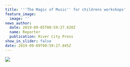```yaml
---
title: '''The Magic of Music'' for childrens workshops'
feature_image:
  image: ''
news_author:
  date: 2019-09-05T00:59:27.820Z
  name: Reporter
  publication: River City Press
show_in_slider: false
date: 2019-09-09T00:59:27.845Z
---
```

![](https://res.cloudinary.com/whanganuihigh/image/upload/v1567991155/News/Philip...-Chiet-_-family-RCP-5.jpg)
